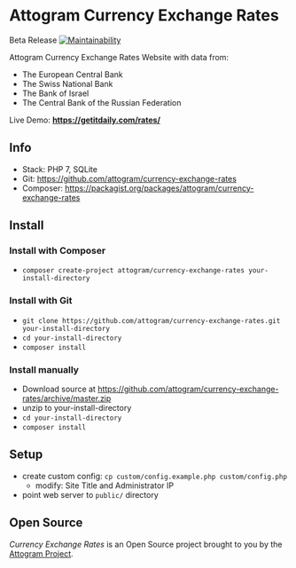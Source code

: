 # Attogram Currency Exchange Rates

Beta Release
[![Maintainability](https://api.codeclimate.com/v1/badges/c93e67dac8f094b3608f/maintainability)](https://codeclimate.com/github/attogram/currency-exchange-rates/maintainability)

Attogram Currency Exchange Rates Website with data from: 

* The European Central Bank
* The Swiss National Bank
* The Bank of Israel
* The Central Bank of the Russian Federation

Live Demo: **<https://getitdaily.com/rates/>**

## Info

* Stack: PHP 7, SQLite
* Git: <https://github.com/attogram/currency-exchange-rates>
* Composer: <https://packagist.org/packages/attogram/currency-exchange-rates>

## Install

### Install with Composer

* `composer create-project attogram/currency-exchange-rates your-install-directory`

### Install with Git

* `git clone https://github.com/attogram/currency-exchange-rates.git your-install-directory`
* `cd your-install-directory`
* `composer install`

### Install manually

* Download source at <https://github.com/attogram/currency-exchange-rates/archive/master.zip>
* unzip to your-install-directory
* `cd your-install-directory`
* `composer install`

## Setup

* create custom config: `cp custom/config.example.php custom/config.php`
  * modify: Site Title and Administrator IP
* point web server to `public/` directory

## Open Source

_Currency Exchange Rates_ is an Open Source project
brought to you by the [Attogram Project](https://github.com/attogram).
